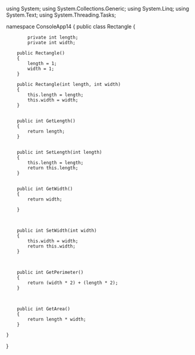 using System;
using System.Collections.Generic;
using System.Linq;
using System.Text;
using System.Threading.Tasks;

namespace ConsoleApp14
{
    public class Rectangle
    {
        
            private int length;
            private int width;
        
        public Rectangle()
        {
            length = 1;
            width = 1;
        }

        public Rectangle(int length, int width)
        {
            this.length = length;
            this.width = width;
        }


        public int GetLength()
        {
            return length;
        }


        public int SetLength(int length)
        {
            this.length = length;
            return this.length;
        }


        public int GetWidth()
        {
            return width;

        }



        public int SetWidth(int width)
        {
            this.width = width;
            return this.width;
        }



        public int GetPerimeter()
        {
            return (width * 2) + (length * 2);
        }



        public int GetArea()
        {
            return length * width;
        }

    }
}
